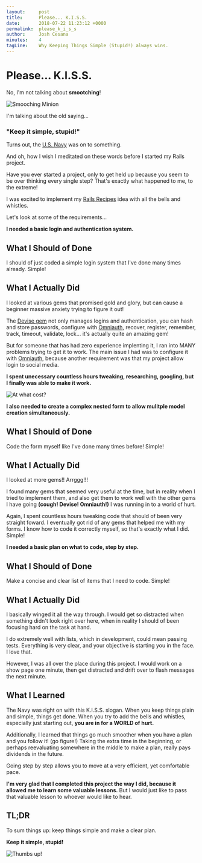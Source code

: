 ```yaml
---
layout:     post
title:      Please... K.I.S.S.
date:       2018-07-22 11:23:12 +0000
permalink:  please_k_i_s_s
author:     Josh Cesana
minutes:    4
tagLine:    Why Keeping Things Simple (Stupid!) always wins.
---
```


# Please... K.I.S.S.

No, I'm not talking about **smootching**!

![Smooching Minion](https://media.giphy.com/media/dMYVHzANYb9p6/giphy.gif)

I'm talking about the old saying...

### "Keep it simple, stupid!"

Turns out, the [U.S. Navy](https://en.wikipedia.org/wiki/KISS_principle) was on to something.

And oh, how I wish I meditated on these words before I started my Rails project.

Have you ever started a project, only to get held up because you seem to be over thinking every single step? That's exactly what happened to me, to the extreme!

I was excited to implement my [Rails Recipes](https://github.com/JCesana/rails-recipes) idea with all the bells and whistles.

Let's look at some of the requirements...

**I needed a basic login and authentication system.**

## What I Should of Done
I should of just coded a simple login system that I've done many times already. Simple!

## What I Actually Did

I looked at various gems that promised gold and glory, but can cause a beginner massive anxiety trying to figure it out!

The [Devise gem](https://github.com/plataformatec/devise) not only manages logins and authentication, you can hash and store passwords, configure with [Omniauth](https://github.com/omniauth), recover, register, remember, track, timeout, validate, lock... it's actually quite an amazing gem!

But for someone that has had zero experience implenting it, I ran into MANY problems trying to get it to work. The main issue I had was to configure it with [Omniauth](https://github.com/omniauth), because another requirement was that my project allow login to social media.

**I spent unecessary countless hours tweaking, researching, googling, but I finally was able to make it work.**


![At what cost?](https://media.giphy.com/media/65DMhLUJG5CW4/giphy.gif)

**I also needed to create a complex nested form to allow mulitple model creation simultaneously.**

## What I Should of Done

Code the form myself like I've done many times before! Simple!

## What I Actually Did

I looked at more gems!! Arrggg!!!

I found many gems that seemed very useful at the time, but in reality when I tried to implement them, and also get them to work well with the other gems I have going **(cough! Devise! Omniauth!)** I was running in to a world of hurt.

Again, I spent countless hours tweaking code that should of been very straight foward. I eventually got rid of any gems that helped me with my forms. I know how to code it correctly myself, so that's exactly what I did. Simple!

**I needed a basic plan on what to code, step by step.**

## What I Should of Done
Make a concise and clear list of items that I need to code. Simple!

## What I Actually Did
I basically winged it all the way through. I would get so distracted when something didn't look right over here, when in reality I should of been focusing hard on the task at hand.

I do extremely well with lists, which in development, could mean passing tests. Everything is very clear, and your objective is starting you in the face. I love that.

However, I was all over the place during this project. I would work on a show page one minute, then get distracted and drift over to flash messages the next minute.

## What I Learned
The Navy was right on with this K.I.S.S. slogan. When you keep things plain and simple, things get done. When you try to add the bells and whistles, especially just starting out, **you are in for a WORLD of hurt.**

Additionally, I learned that things go much smoother when you have a plan and you follow it! (go figure!) Taking the extra time in the beginning, or perhaps reevaluating somewhere in the middle to make a plan, really pays dividends in the future.

Going step by step allows you to move at a very efficient, yet comfortable pace.

**I'm very glad that I completed this project the way I did, because it allowed me to learn some valuable lessons.** But I would just like to pass that valuable lesson to whoever would like to hear.

## TL;DR

To sum things up: keep things simple and make a clear plan.

**Keep it simple, stupid!**

![Thumbs up!](https://media.giphy.com/media/111ebonMs90YLu/giphy.gif)
